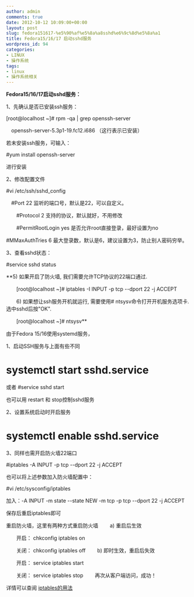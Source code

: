 ```yaml
---
author: admin
comments: true
date: 2012-10-12 10:09:00+00:00
layout: post
slug: fedora151617-%e5%90%af%e5%8a%a8sshd%e6%9c%8d%e5%8a%a1
title: Fedora15/16/17 启动sshd服务
wordpress_id: 94
categories:
- LINUX
- 操作系统
tags:
- linux
- 操作系统相关
---
```





**Fedora15/16/17启动sshd服务：**




1、先确认是否已安装ssh服务：




[root@localhost ~]# rpm -qa | grep openssh-server




　openssh-server-5.3p1-19.fc12.i686 
（这行表示已安装）




若未安装ssh服务，可输入：




#yum install openssh-server 




进行安装




  






2、修改配置文件




#vi /etc/ssh/sshd_config




　#Port 22 监听的端口号，默认是22，可以自定义。




　　#Protocol 2 支持的协议，默认就好，不用修改




　　#PermitRootLogin yes 是否允许root直接登录，最好设置为no




#MMaxAuthTries 6 最大登录数，默认是6，建议设置为3，防止别人密码穷举。




3、查看sshd状态：




#service sshd status




**5) 如果开启了防火墙, 我们需要允许TCP协议的22端口通过.  

  

　　[root@localhost ~]# iptables -I INPUT -p tcp --dport 22 -j ACCEPT  

  

　　6) 如果想让ssh服务开机就运行, 需要使用# ntsysv命令打开开机服务选项卡. 选中sshd后按"OK".  

  

　　[root@localhost ~]# ntsysv**




由于Fedora 15/16使用systemd服务，




1、启动SSH服务与上面有些不同




# systemctl start sshd.service




或者 #service sshd start  






也可以用 restart 和 stop控制sshd服务




  









2、设置系统启动时开启服务




# systemctl enable sshd.service




  






3、同样也需开启防火墙22端口




#iptables -A INPUT -p tcp --dport 22 -j ACCEPT




也可以将上述参数加入防火墙配置中：




#vi /etc/sysconfig/iptables




加入：-A INPUT -m state --state NEW -m tcp -p tcp --dport 22 -j ACCEPT




保存后重启iptables即可




重启防火墙，这里有两种方式重启防火墙 　　a) 重启后生效  

　　开启： chkconfig iptables on  

　　关闭： chkconfig iptables off 　　b) 即时生效，重启后失效  

　　开启： service iptables start  

　　关闭： service iptables stop 　　再次从客户端访问，成功！







详情可以查阅 [
iptables的用法](http://blog.163.com/jackswu@yeah/blog/static/1406291232012511104940/)



